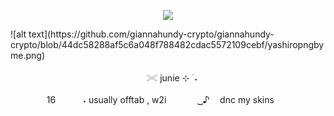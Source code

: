 <p align="center">
  <img src="https://github.com/giannahundy-crypto/giannahundy-crypto/blob/44dc58288af5c6a048f788482cdac5572109cebf/yashiropngbyme.png">
</p>![alt text](https://github.com/giannahundy-crypto/giannahundy-crypto/blob/44dc58288af5c6a048f788482cdac5572109cebf/yashiropngbyme.png) <p align="center">ㅤ𓏵       junie ⊹ ࣪ ˖
<p align="center">ㅤㅤㅤㅤ16　ㅤㅤ ˖ usually offtab , w2iㅤㅤ　⠀ ͜͜ ♪ ㅤdnc my skinsㅤㅤㅤㅤ　⠀ㅤㅤ

　⠀ㅤㅤ
